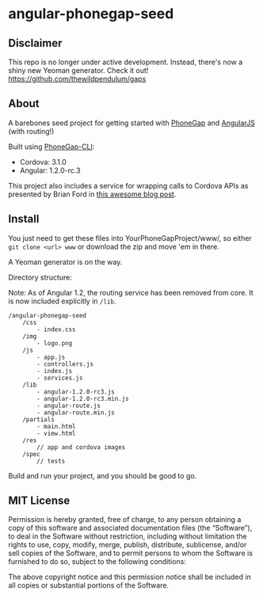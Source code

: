 angular-phonegap-seed
=====================

## Disclaimer

This repo is no longer under active development. Instead, there's now a shiny new Yeoman generator. Check it out! https://github.com/thewildpendulum/gaps

## About

A barebones seed project for getting started with [PhoneGap](http://phonegap.com/) and [AngularJS](http://angularjs.org/) (with routing!)

Built using [PhoneGap-CLI](https://github.com/phonegap/phonegap-cli):
* Cordova: 3.1.0
* Angular: 1.2.0-rc.3

This project also includes a service for wrapping calls to Cordova APIs as presented by Brian Ford in [this awesome blog post](http://briantford.com/blog/angular-phonegap.html).

## Install

You just need to get these files into YourPhoneGapProject/www/, so either `git clone <url> www` or download the zip and move 'em in there.

A Yeoman generator is on the way.

Directory structure:

Note: As of Angular 1.2, the routing service has been removed from core. It is now included explicitly in `/lib`.

```
/angular-phonegap-seed
    /css
        - index.css
    /img
        - logo.png
    /js
        - app.js
        - controllers.js
        - index.js
        - services.js
    /lib
        - angular-1.2.0-rc3.js
        - angular-1.2.0-rc3.min.js
        - angular-route.js
        - angular-route.min.js
    /partials
        - main.html
        - view.html
    /res
        // app and cordova images
    /spec
        // tests
```

Build and run your project, and you should be good to go.

## MIT License

Permission is hereby granted, free of charge, to any person obtaining a copy of this software and associated documentation files (the “Software”), to deal in the Software without restriction, including without limitation the rights to use, copy, modify, merge, publish, distribute, sublicense, and/or sell copies of the Software, and to permit persons to whom the Software is furnished to do so, subject to the following conditions:

The above copyright notice and this permission notice shall be included in all copies or substantial portions of the Software.
